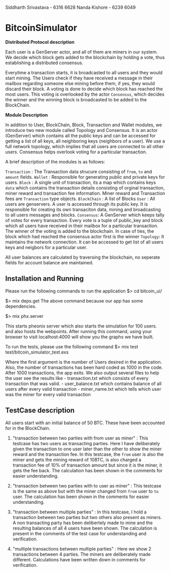 
Siddharth Srivastava - 6316 6628
Nanda Kishore - 6239 6049

# BitcoinSimulator

**Distributed Protocol description**

Each user is a GenServer actor, and all of them are miners in our system. We decide which block gets added to the blockchain by holding a vote, thus establishing a distributed consensus. 

Everytime a transaction starts, it is broadcasted to all users and they would start mining. The Users check if they have received a message in their mailbox regarding someone else mining before them, if yes, they would discard their block. A voting is done to decide which block has reached the most users. This voting is overlooked by the actor `Consensus`, which decides the winner and the winning block is broadcasted to be added to the BlockChain. 


**Module Description**

In addition to User, BlockChain, Block, Transaction and Wallet modules, we introduce two new module called Topology and Consensus. It is an actor (GenServer) which contains all the public keys and can be accessed for getting a list of all keys, all neighboring keys (neighbors of a user). We use a full network topology, which implies that all users are connected to all other users. 
Consensus helps overlook voting for a particular transaction.

A brief description of the modules is as follows:

`Transaction` : The Transaction data strucure consisting of `from`, `to` and `amount` fields. 
`Wallet` : Responsible for generating public and private keys for users.
`Block` : A single unit of transaction, its a map which contains keys `data` which contains the transaction details consisting of orginal transaction, miner reward and transaction fee information. Miner reward and Transaction fees are `Transaction` type objects.
`BlockChain` : A list of Blocks
`User` : All users are genservers. A user is accessed through its public key. It is responsible for creating its own transaciton data, mining and broadcasting to all users messages and blocks.
`Consensus`: A GenServer which keeps tally of votes for every transaction. Every vote is a tuple of public_key and block which all users have received in their mailbox for a particular transaction. The winner of the voting is added to the blockchain. In case of ties, the block which had reached the consensus actor first is the winner
`Topology`: It maintains the network connection. It can be accessed to get list of all users keys and neigbors for a particular user.


All user balances are calculated by traversing the blockchain, no seperate fields for account balance are maintained. 


## Installation and Running

Please run the following commands to run the application
$> cd bitcoin_ui/

$> mix deps.get
The above command because our app has some dependencies.

$> mix phx.server

This starts pheonix server which also starts the simulation for 100 users. and also hosts the webpoints. After running this command, using your browser to visit localhost:4000 will show you the graphs we have built. 

To run the tests, please use the following command
$> mix test test/bitcoin_simulator_test.exs 

<!-- To start the simulation, please run the system as follows
$> mix run lib/bitcoin_simulator.ex 100 -->

Where the first argument is the number of Users desired in the application. Also, the number of transactions has been hard coded as 1000 in the code.
After 1000 transactions, the app exits. 
We also output several files to help the user see the results like 
	- transaction.txt which consists of every transaction that was valid. 
	- user_balance.txt which contains balance of all users after every valid transaction
	- miner_name.txt which tells which user was the miner for every valid transaction



## TestCase description

All users start with an initial balance of 50 BTC. These have been accounted for in the BlockChain.

1. "transaction between two parties with from user as miner" : This testcase has two users as transacting parties. Here I have deliberately given the transaction to one user later than the other to show the miner reward and the transaction fee. In this testcase, the `from` user is also the miner and gets the mining reward of 10BTC, is also charged a transaction fee of 10% of transaction amount but since it is the miner, it gets the fee back. The calculation has been shown in the comments for easier understanding.

2. "transaction between two parties with to user as miner" : This testcase is the same as above but with the miner changed from `from` user to `to` user. The calculation has been shown in the comments for easier understanding.

3. "transaction between multiple parties" : In this testcase, I hold a transaction between two parties but two others also present as miners. A non transacting party has been delibertely made to mine and the resulting balances of all 4 users have been shown. The calculation is present in the comments of the test case for understanding and verification.

4. "multiple transactions between multiple parties" : Here we show 2 transactions between 4 parties. The miners are deliberately made different. Calculations have been written down in comments for verification. 




